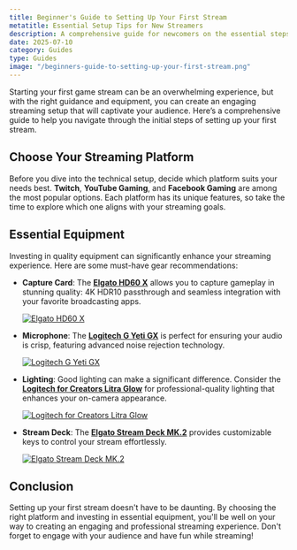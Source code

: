 ```yaml
---
title: Beginner's Guide to Setting Up Your First Stream
metatitle: Essential Setup Tips for New Streamers
description: A comprehensive guide for newcomers on the essential steps to set up their first game stream, including equipment recommendations.
date: 2025-07-10
category: Guides
type: Guides
image: "/beginners-guide-to-setting-up-your-first-stream.png"
---
```


Starting your first game stream can be an overwhelming experience, but with the right guidance and equipment, you can create an engaging streaming setup that will captivate your audience. Here’s a comprehensive guide to help you navigate through the initial steps of setting up your first stream.

## Choose Your Streaming Platform
Before you dive into the technical setup, decide which platform suits your needs best. **Twitch**, **YouTube Gaming**, and **Facebook Gaming** are among the most popular options. Each platform has its unique features, so take the time to explore which one aligns with your streaming goals.

## Essential Equipment
Investing in quality equipment can significantly enhance your streaming experience. Here are some must-have gear recommendations:

- **Capture Card**: The [**Elgato HD60 X**](https://amzn.to/4dZtxVc) allows you to capture gameplay in stunning quality: 4K HDR10 passthrough and seamless integration with your favorite broadcasting apps.
  
  [![Elgato HD60 X](https://www.gamestreamingsetup.com/elgato-hd60-x.jpg)](https://amzn.to/4dZtxVc)

- **Microphone**: The [**Logitech G Yeti GX**](https://amzn.to/446et4B) is perfect for ensuring your audio is crisp, featuring advanced noise rejection technology.
  
  [![Logitech G Yeti GX](https://www.gamestreamingsetup.com/logitech-g-yeti-gx.jpg)](https://amzn.to/446et4B)

- **Lighting**: Good lighting can make a significant difference. Consider the [**Logitech for Creators Litra Glow**](https://amzn.to/4l3fnVr) for professional-quality lighting that enhances your on-camera appearance.
  
  [![Logitech for Creators Litra Glow](https://www.gamestreamingsetup.com/logitech-litra-glow.jpg)](https://amzn.to/4l3fnVr)

- **Stream Deck**: The [**Elgato Stream Deck MK.2**](https://amzn.to/43ECm3m) provides customizable keys to control your stream effortlessly.
  
  [![Elgato Stream Deck MK.2](https://www.gamestreamingsetup.com/elgato-stream-deck-mk2.jpg)](https://amzn.to/43ECm3m)

## Conclusion
Setting up your first stream doesn't have to be daunting. By choosing the right platform and investing in essential equipment, you'll be well on your way to creating an engaging and professional streaming experience. Don't forget to engage with your audience and have fun while streaming!